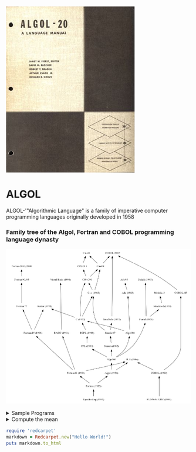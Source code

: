 
![ALGOL20](https://github.com/cs-joy/ALGOL/blob/main/1965_ALGOL-20_A_Language_Manual%2C_Fierst_et_al_-_cover.jpg)


# ALGOL
ALGOL-'"Algorithmic Language" is a family of imperative computer programming languages originally developed in 1958

### Family tree of the Algol, Fortran and COBOL programming language dynasty

![Test](https://github.com/cs-joy/ALGOL/blob/main/Algol%26Fortran_family-by-Borkowski.svg.png)

<details><summary>Sample Programs</summary>
<p>
    ```
      // the main program (this is a comment)

      BEGIN
      FILE F (KIND=REMOTE);
      EBCDIC ARRAY E [0:11];
      REPLACE E BY "HELLO WORLD!";
      WHILE TRUE DO
        BEGIN
            WRITE (F, *, E);
        END;
      END.
    ```
> This program demonstrates the text output function of the ALGOL programming language by displaying the message "Hello world!". This code runs on a Unisys (Burroughs) A-series mainframe.
</p>
</details>

<details><summary>Compute the mean</summary>
> Description
This program computes the mean (average) of the absolute value of an array. Block structures, a dynamic array, and iterative statements are featured in this program. The bold type print represent keywords.
> Source Code
  
    ```
    // the main program (this is a comment)

    begin
      integer N;
      Read Int(N);

      begin
        real array Data[1:N];
        real sum, avg;
        integer i;
        sum:=0;

        for i:=1 step 1 until N do
          begin real val;
            Read Real(val);
            Data[i]:=if val<0 then -val else val
          end;

        for i:=1 step 1 until N do
          sum:=sum + Data[i];
        avg:=sum/N;
        Print Real(avg)
      end
    end	
    ```
> Program Notes
This program has NOT been tested due to the inability to locate the necessary compiler. It is posted here just to give you an example of what ALGOL source code looks like. Compare it to the other example listed to see the syntactic differences that exist in the language.
</p>
</details>

```ruby
require 'redcarpet'
markdown = Redcarpet.new("Hello World!")
puts markdown.to_html
```
